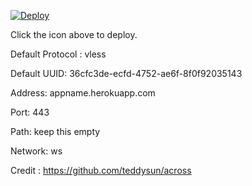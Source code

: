 [![Deploy](https://www.herokucdn.com/deploy/button.png)](https://dashboard.heroku.com/new?template=https://github.com/malindu101/xray-heroku)

Click the icon above to deploy.

Default Protocol : vless

Default UUID: 36cfc3de-ecfd-4752-ae6f-8f0f92035143

Address: appname.herokuapp.com

Port: 443

Path: keep this empty

Network: ws

Credit : https://github.com/teddysun/across
